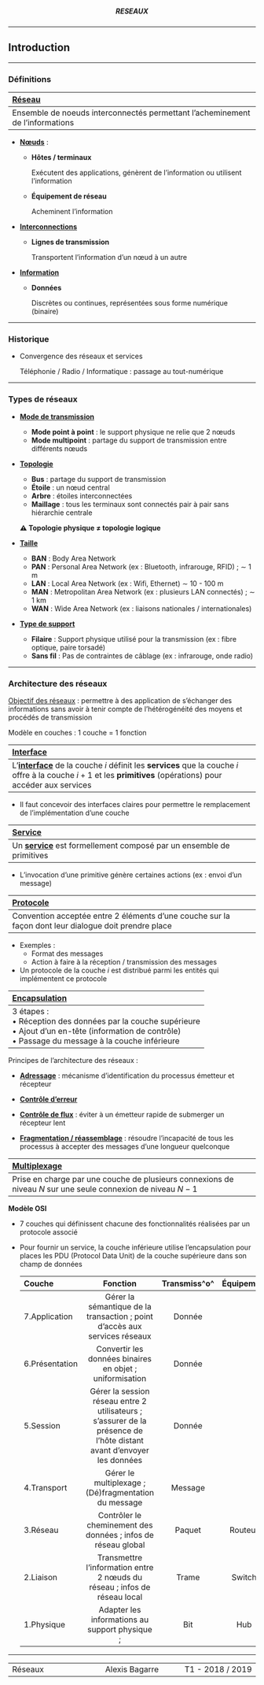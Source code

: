 <h5 style="text-align: center"> RESEAUX </h5>

------

## **Introduction**

---

### Définitions

| <u>**Réseau**</u>                                            |
| :----------------------------------------------------------- |
| Ensemble de noeuds interconnectés permettant l’acheminement de l’informations |

- **<u>Nœuds</u>** :

  - **Hôtes / terminaux**

    Exécutent des applications, génèrent de l’information ou utilisent l’information

  - **Équipement de réseau**

    Acheminent l’information

- **<u>Interconnections</u>**

  - **Lignes de transmission**

    Transportent l’information d’un nœud à un autre

- **<u>Information</u>**

  - **Données**

    Discrètes ou continues, représentées sous forme numérique (binaire)

---

### Historique

- Convergence des réseaux  et services

  Téléphonie / Radio / Informatique : passage au tout-numérique

---

### Types de réseaux

- **<u>Mode de transmission</u>**

  - **Mode point à point** : le support physique ne relie que 2 nœuds
  - **Mode multipoint** : partage du support de transmission entre différents nœuds

- <u>**Topologie**</u>

  - **Bus** : partage du support de transmission
  - **Étoile** : un nœud central
  - **Arbre** : étoiles interconnectées
  - **Maillage** : tous les terminaux sont connectés pair à pair sans hiérarchie centrale

  **⚠ Topologie physique ≠ topologie logique**

- <u>**Taille**</u>

  - **BAN** : Body Area Network
  - **PAN** : Personal Area Network (ex : Bluetooth, infrarouge, RFID) ; $\sim$ 1 m
  - **LAN** : Local Area Network (ex : Wifi, Ethernet) $\sim$ 10 - 100 m
  - **MAN** : Metropolitan Area Network (ex : plusieurs LAN connectés) ; $\sim$ 1 km
  - **WAN** : Wide Area Network (ex : liaisons nationales / internationales)

- <u>**Type de support**</u>

  - **Filaire** : Support physique utilisé pour la transmission (ex : fibre optique, paire torsadé)
  - **Sans fil** : Pas de contraintes de câblage (ex : infrarouge, onde radio)

---

### Architecture des réseaux

<u>Objectif des réseaux</u> : permettre à des application de s’échanger des informations sans avoir à tenir compte de l’hétérogénéité des moyens et procédés de transmission

Modèle en couches : 1 couche = 1 fonction

| <u>**Interface**</u>                                         |
| :----------------------------------------------------------- |
| L’<u>**interface**</u> de la couche $i$ définit les **services** que la couche $i$ offre à la couche $i+1$ et les **primitives** (opérations) pour accéder aux services |

- Il faut concevoir des interfaces claires pour permettre le remplacement de l’implémentation d’une couche

| <u>**Service**</u>                                           |
| :----------------------------------------------------------- |
| Un <u>**service**</u> est formellement composé par un ensemble de primitives |

- L’invocation d’une primitive génère certaines actions (ex : envoi d’un message)

| <u>**Protocole**</u>                                         |
| :----------------------------------------------------------- |
| Convention acceptée entre 2 éléments d’une couche sur la façon dont leur dialogue doit prendre place |

- Exemples : 
  - Format des messages
  - Action à faire à la réception / transmission des messages
- Un protocole de la couche $i​$ est distribué parmi les entités qui implémentent ce protocole

| <u>**Encapsulation**</u>                                     |
| :----------------------------------------------------------- |
| 3 étapes :<br />   &bull;  Réception des données par la couche supérieure<br />   &bull;  Ajout d’un en-tête (information de contrôle)<br />   &bull;  Passage du message à la couche inférieure |

Principes de l’architecture des réseaux :

- **<u>Adressage</u>** : mécanisme d’identification du processus émetteur et récepteur

- **<u>Contrôle d’erreur</u>**

- **<u>Contrôle de flux</u>** : éviter à un émetteur rapide de submerger un récepteur lent

- **<u>Fragmentation / réassemblage</u>** : résoudre l’incapacité de tous les processus à accepter des messages d’une longueur quelconque

| <u>**Multiplexage**</u>                                      |
| :----------------------------------------------------------- |
| Prise en charge par une couche de plusieurs connexions de niveau $N$ sur une seule connexion de niveau $N-1$ |

**Modèle OSI**

- 7 couches qui définissent chacune des fonctionnalités réalisées par un protocole associé

- Pour fournir un service, la couche inférieure utilise l’encapsulation pour places les PDU (Protocol Data Unit) de la couche supérieure dans son champ de données

  | Couche         |                           Fonction                           | Transmiss^o^ | Équipem^t^ | Protocole | Adresse |
  | :------------- | :----------------------------------------------------------: | :----------: | :--------: | :-------: | :-----: |
  | 7.Application  | Gérer la sémantique de la transaction ; point d’accès aux services réseaux |    Donnée    |            |           |         |
  | 6.Présentation |   Convertir les données binaires en objet ; uniformisation   |    Donnée    |            |           |         |
  | 5.Session      | Gérer la session réseau entre 2 utilisateurs ; s’assurer de la présence de l’hôte distant avant d’envoyer les données |    Donnée    |            |           |         |
  | 4.Transport    |     Gérer le multiplexage ; (Dé)fragmentation du message     |   Message    |            |  TCP/UDP  |         |
  | 3.Réseau       | Contrôler le cheminement des données ; infos de réseau global |    Paquet    |  Routeur   |    IP     |   IP    |
  | 2.Liaison      | Transmettre l’information entre 2 nœuds du réseau ; infos de réseau local |    Trame     |   Switch   | Ethernet  |   MAC   |
  | 1.Physique     |        Adapter les informations au support physique ;        |     Bit      |    Hub     |           |         |





---

<table width="90%">
<tr>
<td style="width: 30%; text-align: left; background:transparent; border:0;">Réseaux</td>
<td style="width: 30%; text-align: center; background:transparent; border:0;">Alexis Bagarre</td>
<td style="width: 30%; text-align: right; background:transparent; border:0;">T1 - 2018 / 2019</td>
</tr>
</table>